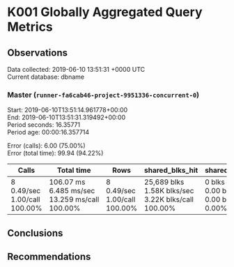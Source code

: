 # K001 Globally Aggregated Query Metrics

## Observations ##
Data collected: 2019-06-10 13:51:31 +0000 UTC  
Current database: dbname  



### Master (`runner-fa6cab46-project-9951336-concurrent-0`) ###
Start: 2019-06-10T13:51:14.961778+00:00  
End: 2019-06-10T13:51:31.319492+00:00  
Period seconds: 16.35771  
Period age: 00:00:16.357714  

Error (calls): 6.00 (75.00%)  
Error (total time): 99.94 (94.22%)

| Calls | Total&nbsp;time | Rows | shared_blks_hit | shared_blks_read | shared_blks_dirtied | shared_blks_written | blk_read_time | blk_write_time | kcache_reads | kcache_writes | kcache_user_time_ms | kcache_system_time |
|-------|------------|------|-----------------|------------------|---------------------|---------------------|---------------|----------------|--------------|---------------|---------------------|--------------------|
|8<br/>0.49/sec<br/>1.00/call<br/>100.00% |106.07&nbsp;ms<br/>6.485&nbsp;ms/sec<br/>13.259&nbsp;ms/call<br/>100.00% |8<br/>0.49/sec<br/>1.00/call<br/>100.00% |25,689&nbsp;blks<br/>1.58K&nbsp;blks/sec<br/>3.22K&nbsp;blks/call<br/>100.00% |0&nbsp;blks<br/>0.00&nbsp;blks/sec<br/>0.00&nbsp;blks/call<br/>0.00% |0&nbsp;blks<br/>0.00&nbsp;blks/sec<br/>0.00&nbsp;blks/call<br/>0.00% |0&nbsp;blks<br/>0.00&nbsp;blks/sec<br/>0.00&nbsp;blks/call<br/>0.00% |0.00&nbsp;ms<br/>0.000&nbsp;ms/sec<br/>0.000&nbsp;ms/call<br/>0.00% |0.00&nbsp;ms<br/>0.000&nbsp;ms/sec<br/>0.000&nbsp;ms/call<br/>0.00% |0.00&nbsp;bytes<br/>0.00&nbsp;bytes/sec<br/>0.00&nbsp;bytes/call<br/>0.00% |0.00&nbsp;bytes<br/>0.00&nbsp;bytes/sec<br/>0.00&nbsp;bytes/call<br/>0.00% |0.00&nbsp;ms<br/>0.000&nbsp;ms/sec<br/>0.000&nbsp;ms/call<br/>0.00% |0.00&nbsp;ms<br/>0.000&nbsp;ms/sec<br/>0.000&nbsp;ms/call<br/>0.00%|





## Conclusions ##


## Recommendations ##

